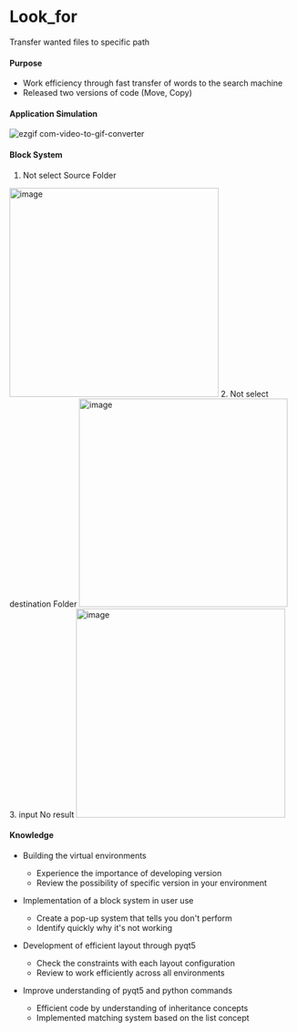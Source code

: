 # Look_for
Transfer wanted files to specific path

#### Purpose
- Work efficiency through fast transfer of words to the search machine
- Released two versions of code (Move, Copy)



#### Application Simulation
![ezgif com-video-to-gif-converter](https://github.com/JeonHR/Look_for/assets/140233882/4b07b729-bcaf-4a06-bca0-707750c72f7e)


#### Block System
1. Not select Source Folder
  <img width="367" alt="image" src="https://github.com/JeonHR/Look_for/assets/140233882/47f850fa-dfa1-4c25-8b2c-2ddd60187421">
2. Not select destination Folder
  <img width="366" alt="image" src="https://github.com/JeonHR/Look_for/assets/140233882/07c1f51e-ea79-4378-b5e7-44216c450add">
3. input No result
  <img width="367" alt="image" src="https://github.com/JeonHR/Look_for/assets/140233882/5fce28f7-a911-4aef-9b3e-b7496e4fefb4">


#### Knowledge
- Building the virtual environments
  - Experience the importance of developing version
  - Review the possibility of specific version in your environment

- Implementation of a block system in user use
  - Create a pop-up system that tells you don't perform
  - Identify quickly why it's not working
    
- Development of efficient layout through pyqt5
  - Check the constraints with each layout configuration
  - Review to work efficiently across all environments
    
- Improve understanding of pyqt5 and python commands
  - Efficient code by understanding of inheritance concepts
  - Implemented matching system based on the list concept
